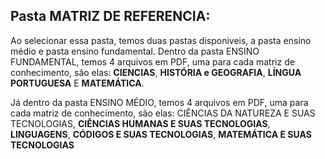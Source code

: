 ## Pasta MATRIZ DE REFERENCIA:

Ao selecionar essa pasta, temos duas pastas disponiveis, a pasta ensino médio e pasta ensino fundamental. Dentro da pasta ENSINO FUNDAMENTAL, temos 4 arquivos em PDF, uma para cada matriz de conhecimento, são elas: **CIENCIAS**, **HISTÓRIA e GEOGRAFIA**, **LÍNGUA PORTUGUESA** E **MATEMÁTICA**.

Já dentro da pasta ENSINO MÉDIO, temos 4 arquivos em PDF, uma para cada matriz de conhecimento, são elas: CIÊNCIAS DA NATUREZA E SUAS TECNOLOGIAS, **CIÊNCIAS HUMANAS E SUAS TECNOLOGIAS**, **LINGUAGENS**, **CÓDIGOS E SUAS TECNOLOGIAS**, **MATEMÁTICA E SUAS TECNOLOGIAS**
